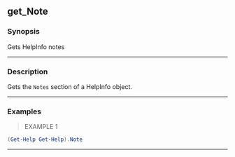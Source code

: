 get_Note
--------

### Synopsis
Gets HelpInfo notes

---

### Description

Gets the `Notes` section of a HelpInfo object.

---

### Examples
> EXAMPLE 1

```PowerShell
(Get-Help Get-Help).Note
```

---
